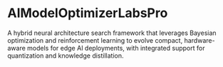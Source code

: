# AIModelOptimizerLabsPro
A hybrid neural architecture search framework that leverages Bayesian optimization and reinforcement learning to evolve compact, hardware-aware models for edge AI deployments, with integrated support for quantization and knowledge distillation.
